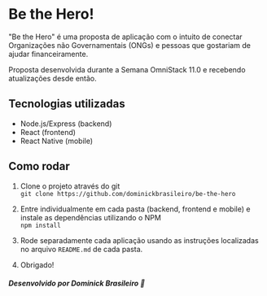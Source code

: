 # Be the Hero!

"Be the Hero" é uma proposta de aplicação com o intuito de conectar Organizações não Governamentais (ONGs) e pessoas que gostariam de ajudar financeiramente.

Proposta desenvolvida durante a Semana OmniStack 11.0 e recebendo atualizações desde então.

## Tecnologias utilizadas
  - Node.js/Express (backend)
  - React (frontend)
  - React Native (mobile)

## Como rodar
1. Clone o projeto através do git  
```git clone https://github.com/dominickbrasileiro/be-the-hero```  

2. Entre individualmente em cada pasta (backend, frontend e mobile) e instale as dependências utilizando o NPM  
```npm install```  

3. Rode separadamente cada aplicação usando as instruções localizadas no arquivo ```README.md``` de cada pasta.  

4. Obrigado!

##### *Desenvolvido por Dominick Brasileiro* 💎